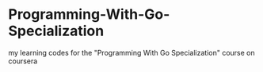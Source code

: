 # Programming-With-Go-Specialization
my learning codes for the "Programming With Go Specialization" course on coursera
